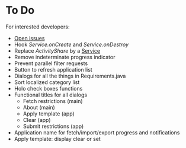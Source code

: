 To Do
=====

For interested developers:

* [Open issues](https://github.com/M66B/XPrivacy/issues?state=open)
* Hook *Service.onCreate* and *Service.onDestroy*
* Replace *ActivityShare* by a [Service](http://developer.android.com/reference/android/app/Service.html)
* Remove indeterminate progress indicator
* Prevent parallel filter requests
* Button to refresh application list
* Dialogs for all the things in Requirements.java
* Sort localized category list
* Holo check boxes functions
* Functional titles for all dialogs
	* Fetch restrictions (main)
	* About (main)
	* Apply template (app)
	* Clear (app)
	* Submit restrictions (app)
* Application name for fetch/import/export progress and notifications
* Apply template: display clear or set
